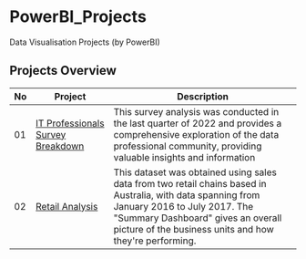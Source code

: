 # PowerBI_Projects
Data Visualisation Projects (by PowerBI)
## Projects Overview

| No | Project | Description |
|------------|------------------|----------------|
| 01  | [IT Professionals Survey Breakdown](https://github.com/BedirK/PowerBI-Projects/tree/main/Projects/Project01) | This survey analysis was conducted in the last quarter of 2022 and provides a comprehensive exploration of the data professional community, providing valuable insights and information |
| 02 | [Retail Analysis](https://github.com/BedirK/PowerBI-Projects/tree/main/Projects/Project02) | This dataset was obtained using sales data from two retail chains based in Australia, with data spanning from January 2016 to July 2017. The "Summary Dashboard" gives an overall picture of the business units and how they're performing.|





  
